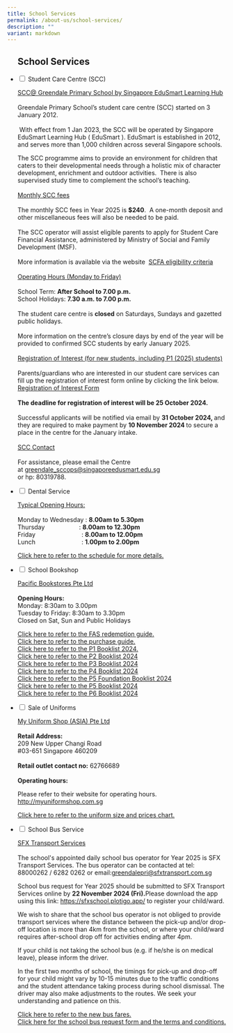 ```yaml
---
title: School Services
permalink: /about-us/school-services/
description: ""
variant: markdown
---
```

<ul class="jekyllcodex_accordion">
<h2><strong>School Services</strong></h2>
<li><input type="checkbox" id="accordion1">
<label for="accordion1">Student Care Centre (SCC)</label><div>
<p><u>SCC@ Greendale Primary School by Singapore EduSmart Learning Hub</u> 
<br>
<br>Greendale Primary School’s student care centre (SCC) started on 3 January
2012.
<br>
<br>&nbsp;With effect from 1 Jan 2023, the SCC will be operated by Singapore
EduSmart Learning Hub ( EduSmart ). EduSmart is established in 2012, and
serves more than 1,000 children across several Singapore schools.&nbsp;&nbsp;</p>
<p>The SCC programme aims to provide an environment for children that caters
to their developmental needs through a holistic mix of character development,
enrichment and outdoor activities.&nbsp; There is also supervised study
time to complement the school’s teaching.
<br>
<br><u>Monthly SCC fees</u> 
<br>
<br>The monthly SCC fees in Year 2025 is&nbsp;<strong>$240</strong>.&nbsp;
A one-month deposit and other miscellaneous fees will also be needed to
be paid.&nbsp;
<br>
<br>The SCC operator will assist eligible parents to apply for Student Care
Financial Assistance, administered by Ministry of Social and Family Development
(MSF).&nbsp;
<br>
<br>More information is available via the website &nbsp;<a href="https://supportgowhere.life.gov.sg/schemes/SCFA/student-care-fee-assistance-scfa" rel="noopener noreferrer nofollow" target="_blank">SCFA eligibility criteria</a> 
<br>
<br><u>Operating Hours (Monday to Friday)</u> 
<br>
<br>School Term:&nbsp;<strong>After School to 7.00 p.m.</strong> 
<br>School Holidays:&nbsp;<strong>7.30 a.m. to 7.00 p.m.</strong> 
<br>
<br>The student care centre is&nbsp;<strong>closed</strong>&nbsp;on Saturdays,
Sundays and gazetted public holidays.
<br>
<br>More information on the centre’s closure days by end of the year will
be provided to confirmed SCC students by early January 2025.
<br>
	<br><u>Registration of Interest (for new students, including P1 (2025) students)</u> 
<br>
<br>Parents/guardians who are interested in our student care services can fill up the registration of interest form online by clicking the link below.
<br>
<a href="https://zfrmz.com/4tROeqxljIQiTn9vVcaT" rel="noopener noreferrer nofollow" target="_blank">Registration of Interest Form</a>
<br>
<br>
<strong>The deadline for registration of interest will be 25 October 2024.</strong><br>
	<br>Successful applicants will be notified via email by <strong> 31 October 2024, </strong> and they are required to make payment by <strong> 10 November 2024 </strong> to secure a place in the centre for the January intake.
	<br>
<br>
<u>SCC Contact</u> 
<br>
<br>For assistance, please email the Centre at&nbsp;<a href="mailto:greendale_sccops@singaporeedusmart.edu.sg" rel="noopener noreferrer nofollow" target="_blank">greendale_sccops@singaporeedusmart.edu.sg</a><br> or
hp: 80319788.</p>
</div></li>
	
<li><input type="checkbox" id="accordion2">
<label for="accordion2">Dental Service</label><div>
<p><u>Typical Opening Hours:</u> 
<br>
<br>Monday to Wednesday :&nbsp;<strong>8.00am to 5.30pm</strong> 
<br>Thursday&nbsp; &nbsp; &nbsp; &nbsp; &nbsp; &nbsp; &nbsp; &nbsp; &nbsp;
&nbsp; : <strong>8.00am to 12.30pm</strong> 
<br>Friday&nbsp; &nbsp; &nbsp; &nbsp; &nbsp; &nbsp; &nbsp; &nbsp; &nbsp; &nbsp;
&nbsp; &nbsp; &nbsp; &nbsp;:&nbsp;<strong>8.00am to 12.00pm</strong> 
<br>Lunch&nbsp; &nbsp; &nbsp; &nbsp; &nbsp; &nbsp; &nbsp; &nbsp; &nbsp; &nbsp;
&nbsp; &nbsp; &nbsp; &nbsp;:&nbsp;<strong>1.00pm to 2.00pm</strong> 
<br>
</p>
<p><a href="/files/Dental Schedule/dental schedule oct 2024.pdf" rel="noopener noreferrer nofollow" target="_blank">Click here to refer to the schedule for more details.</a>
</p>
</div></li>

<li><input type="checkbox" id="accordion3">
<label for="accordion3">School Bookshop</label><div>
<p><u>Pacific Bookstores Pte Ltd</u> 
<br>
<br><strong>Opening Hours:</strong> 
<br>Monday: 8:30am to 3.00pm
<br>Tuesday to Friday: 8:30am to 3.30pm
<br>Closed on Sat, Sun and Public Holidays</p>
<p><a href="/files/p1%20orientation%202025/fas%20online%20redemption%20guide%202024.pdf" rel="noopener noreferrer nofollow" target="_blank">Click here to refer to the FAS redemption guide.</a>
<br><a href="/files/School%20Services/pbguide2024.pdf" rel="noopener noreferrer nofollow" target="_blank">Click here to refer to the purchase guide.</a> 
<br><a href="/files/School%20Services/p1booklist2024.pdf" rel="noopener noreferrer nofollow" target="_blank">Click here to refer to the P1 Booklist 2024.</a> 
<br><a href="/files/School%20Services/p2booklist2024.pdf" rel="noopener noreferrer nofollow" target="_blank">Click here to refer to the P2 Booklist 2024</a> 
<br><a href="/files/School%20Services/p3booklist2024.pdf" rel="noopener noreferrer nofollow" target="_blank">Click here to refer to the P3 Booklist 2024</a> 
<br><a href="/files/School%20Services/p4booklist2024.pdf" rel="noopener noreferrer nofollow" target="_blank">Click here to refer to the P4 Booklist 2024</a> 
<br><a href="/files/School%20Services/p5fbooklist2024.pdf" rel="noopener noreferrer nofollow" target="_blank">Click here to refer to the P5 Foundation Booklist 2024</a> 
<br><a href="/files/School%20Services/p5booklist2024.pdf" rel="noopener noreferrer nofollow" target="_blank">Click here to refer to the P5 Booklist 2024</a> 
<br><a href="/files/School%20Services/p6booklist2024.pdf" rel="noopener noreferrer nofollow" target="_blank">Click here to refer to the P6 Booklist 2024</a> 
<br>
</p>
</div></li>
	
<li><input type="checkbox" id="accordion4">  
<label for="accordion4">Sale of Uniforms</label><div>
<p><u>My Uniform Shop (ASIA) Pte Ltd</u> 
<br>
<br><strong>Retail Address:</strong> 
<br>209 New Upper Changi Road
<br>#03-651 Singapore 460209
<br>
<br><strong>Retail outlet contact no:</strong> 62766689
<br>
<br><strong>Operating hours:</strong> 
<br>
</p>
<p>Please refer to their website for operating hours. <a href="http://myuniformshop.com.sg" rel="noopener noreferrer nofollow" target="_blank">http://myuniformshop.com.sg</a>
</p>
<p><a href="/files/School%20Services/uniformsizeandpricechart.pdf" rel="noopener noreferrer nofollow" target="_blank">Click here to refer to the uniform size and prices chart.</a> 
<br>
</p>
<p></p>
</div></li>
	
<li><input type="checkbox" id="accordion5">  
<label for="accordion5">School Bus Service</label><div>
<p><u>SFX Transport Services</u> 
<br>
<br>The school's appointed daily school bus operator for Year 2025 is SFX Transport Services. The bus operator can be contacted at tel:
88000262 / 6282 0262 or email:<a href="mailto:greendalepri@sfxtransport.com.sg" rel="noopener noreferrer nofollow" target="_blank">greendalepri@sfxtransport.com.sg</a>
</p>
<p>School bus request for Year 2025 should be submitted to SFX Transport
	Services online by <b>22 November 2024 (Fri).</b>Please download the app using this link: <a href="https://sfxschool.plotigo.app/" rel="noopener noreferrer nofollow" target="_blank">https://sfxschool.plotigo.app/</a> to register your child/ward.</p>
<p>We wish to share that the school bus operator is not obliged to provide
transport services where the distance between the pick-up and/or drop-off
location is more than 4km from the school, or where your child/ward requires
after-school drop off for activities ending after 4pm.</p>
<p>If your child is not taking the school bus (e.g. if he/she is on medical
leave), please inform the driver.</p>
<p>In the first two months of school, the timings for pick-up and drop-off
for your child might vary by 10-15 minutes due to the traffic conditions
and the student attendance taking process during school dismissal. The
driver may also make adjustments to the routes. We seek your understanding
and patience on this.</p>
<p><a href="/files/School%20Services/school%20bus%20prices%202024%20and%202025.pdf" rel="noopener noreferrer nofollow" target="_blank">Click here to refer to the new bus fares. <br></a> 
<a href="/files/School%20Services/school%20bus%20request2025.pdf" rel="noopener noreferrer nofollow" target="_blank">Click here for the school bus request form and the terms and conditions.</a>
</p>
</div></li>
</ul>